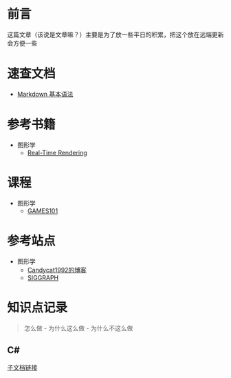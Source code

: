 
# 前言
这篇文章（该说是文章嘛？）主要是为了放一些平日的积累，把这个放在远端更新会方便一些

# 速查文档
- [Markdown 基本语法](https://markdown.com.cn/basic-syntax/) 

# 参考书籍
- 图形学
  - [Real-Time Rendering](https://www.realtimerendering.com/)

# 课程
- 图形学
  - [GAMES101](https://sites.cs.ucsb.edu/~lingqi/teaching/games101.html)

# 参考站点
- 图形学
  - [Candycat1992的博客](https://candycat1992.github.io/)
  - [SIGGRAPH](https://www.siggraph.org/)

# 知识点记录
> 怎么做 - 为什么这么做 - 为什么不这么做
## C#
[子文档链接](category/Record/CSharp)



